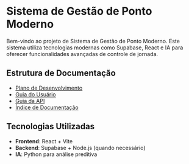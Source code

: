 # Sistema de Gestão de Ponto Moderno

Bem-vindo ao projeto de Sistema de Gestão de Ponto Moderno. Este sistema utiliza tecnologias modernas como Supabase, React e IA para oferecer funcionalidades avançadas de controle de jornada.

## Estrutura de Documentação

- [Plano de Desenvolvimento](PLANO_DEV.md)
- [Guia do Usuário](GUIA_USUARIO.md)
- [Guia da API](GUIA_API.md)
- [Índice de Documentação](INDICE.md)

## Tecnologias Utilizadas

- **Frontend**: React + Vite
- **Backend**: Supabase + Node.js (quando necessário)
- **IA**: Python para análise preditiva
